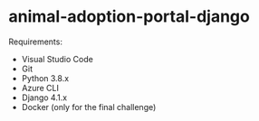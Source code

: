 # animal-adoption-portal-django

Requirements:
- Visual Studio Code
- Git
- Python 3.8.x
- Azure CLI
- Django 4.1.x
- Docker (only for the final challenge)
